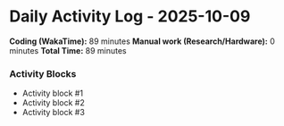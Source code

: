 # Daily Activity Log - 2025-10-09

**Coding (WakaTime):** 89 minutes
**Manual work (Research/Hardware):** 0 minutes
**Total Time:** 89 minutes

### Activity Blocks
- Activity block #1
- Activity block #2
- Activity block #3
